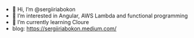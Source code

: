 - 👋 Hi, I’m @sergiiriabokon
- 👀 I’m interested in Angular, AWS Lambda and functional programming 
- 🌱 I’m currently learning Cloure
- blog: https://sergiiriabokon.medium.com/

<!---
sergiiriabokon/sergiiriabokon is a ✨ special ✨ repository because its `README.md` (this file) appears on your GitHub profile.
You can click the Preview link to take a look at your changes.
--->
